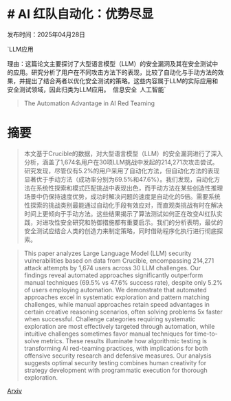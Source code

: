 # # AI 红队自动化：优势尽显

发布时间：2025年04月28日

`LLM应用

理由：这篇论文主要探讨了大型语言模型（LLM）的安全漏洞及其在安全测试中的应用。研究分析了用户在不同攻击方法下的表现，比较了自动化与手动方法的效果，并提出了结合两者以优化安全测试的策略。这些内容属于LLM的实际应用和安全测试领域，因此归类为LLM应用。` `信息安全` `人工智能`

> The Automation Advantage in AI Red Teaming

# 摘要

> 本文基于Crucible的数据，对大型语言模型（LLM）的安全漏洞进行了深入分析，涵盖了1,674名用户在30项LLM挑战中发起的214,271次攻击尝试。研究发现，尽管仅有5.2%的用户采用了自动化方法，但自动化方法的表现显著优于手动方法（成功率分别为69.5%和47.6%）。我们发现，自动化方法在系统性探索和模式匹配挑战中表现出色，而手动方法在某些创造性推理场景中仍保持速度优势，成功时解决问题的速度是自动化的5倍。需要系统性探索的挑战类别最能通过自动化手段有效应对，而直观类挑战有时在解决时间上更倾向于手动方法。这些结果揭示了算法测试如何正在改变AI红队实践，对进攻性安全研究和防御措施都有重要启示。我们的分析表明，最优的安全测试应结合人类的创造力来制定策略，同时借助程序化执行进行彻底探索。

> This paper analyzes Large Language Model (LLM) security vulnerabilities based on data from Crucible, encompassing 214,271 attack attempts by 1,674 users across 30 LLM challenges. Our findings reveal automated approaches significantly outperform manual techniques (69.5% vs 47.6% success rate), despite only 5.2% of users employing automation. We demonstrate that automated approaches excel in systematic exploration and pattern matching challenges, while manual approaches retain speed advantages in certain creative reasoning scenarios, often solving problems 5x faster when successful. Challenge categories requiring systematic exploration are most effectively targeted through automation, while intuitive challenges sometimes favor manual techniques for time-to-solve metrics. These results illuminate how algorithmic testing is transforming AI red-teaming practices, with implications for both offensive security research and defensive measures. Our analysis suggests optimal security testing combines human creativity for strategy development with programmatic execution for thorough exploration.

[Arxiv](https://arxiv.org/abs/2504.19855)